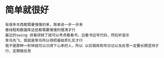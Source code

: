 # 简单就很好
```angular2html
有很多东西都需要慢慢的来，简单说一步一步来
像线程和数据库这些都需要慢慢的理清才行
最近的swing 烦看视频了就可以考虑看看书，边看书边写代码，然后听音乐
笨鸟先飞，我就是笨鸟所以得把基础弄扎实才行
我不是那种一秒钟就可以沉得下心来的人，所以 以后锻炼和写日记以及反思一定要长期坚持才行，定期做反思
```